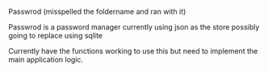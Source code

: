 Passwrod
(misspelled the foldername and ran with it)

Passwrod is a password manager currently using json as the store possibly going to replace using sqlite

Currently have the functions working to use this but need to implement the main application logic.
